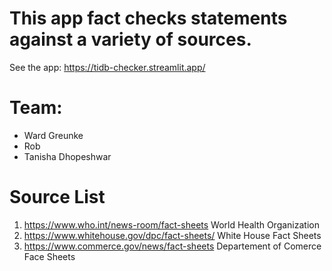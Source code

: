 # This app fact checks statements against a variety of sources.

See the app: https://tidb-checker.streamlit.app/

# Team:
* Ward Greunke
* Rob
* Tanisha Dhopeshwar


# Source List
1. https://www.who.int/news-room/fact-sheets World Health Organization
1. https://www.whitehouse.gov/dpc/fact-sheets/ White House Fact Sheets
1. https://www.commerce.gov/news/fact-sheets Departement of Comerce Face Sheets
